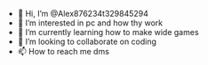 - 👋 Hi, I’m @Alex876234t329845294
- 👀 I’m interested in pc and how thy work
- 🌱 I’m currently learning how to make wide games
- 💞️ I’m looking to collaborate on coding
- 📫 How to reach me dms

<!---
Alex876234t329845294/Alex876234t329845294 is a ✨ special ✨ repository because its `README.md` (this file) appears on your GitHub profile.
You can click the Preview link to take a look at your changes.
--->
